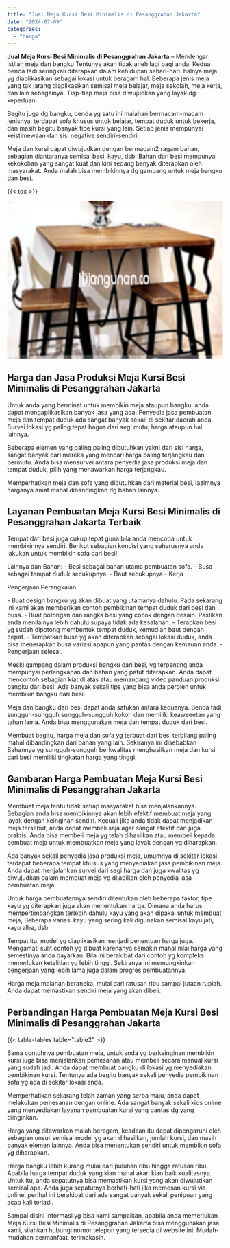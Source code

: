 ```yaml
---
title: "Jual Meja Kursi Besi Minimalis di Pesanggrahan Jakarta"
date: "2024-07-09"
categories: 
  - "harga"
---
```


**Jual Meja Kursi Besi Minimalis di Pesanggrahan Jakarta** – Mendengar istilah meja dan bangku Tentunya akan tidak aneh lagi bagi anda. Kedua benda tadi seringkali diterapkan dalam kehidupan sehari-hari. halnya meja yg diaplikasikan sebagai lokasi untuk beragam hal. Beberapa jenis meja yang tak jarang diaplikasikan semisal meja belajar, meja sekolah, meja kerja, dan lain sebagainya. Tiap-tiap meja bisa diwujudkan yang layak dg keperluan.

Begitu juga dg bangku, benda yg satu ini malahan bermacam-macam jenisnya. terdapat sofa khusus untuk belajar, tempat duduk untuk bekerja, dan masih begitu banyak tipe kursi yang lain. Setiap jenis mempunyai keistimewaan dan sisi negative sendiri-sendiri.

Meja dan kursi dapat diwujudkan dengan bermacam2 ragam bahan, sebagian diantaranya semisal besi, kayu, dsb. Bahan dari besi mempunyai kekokohan yang sangat kuat dan kini sedang banyak diterapkan oleh masyarakat. Anda malah bisa membikinnya dg gampang untuk meja bangku dan besi.

{{< toc >}}

![Jual Meja Kursi Besi Minimalis di Pesanggrahan Jakarta](/images/jual-meja-besi-murah07.png)

## Harga dan Jasa Produksi Meja Kursi Besi Minimalis di Pesanggrahan Jakarta

Untuk anda yang berminat untuk membikin meja ataupun bangku, anda dapat mengaplikasikan banyak jasa yang ada. Penyedia jasa pembuatan meja dan tempat duduk ada sangat banyak sekali di sekitar daerah anda. Survei lokasi yg paling tepat bagus dari segi mutu, harga ataupun hal lainnya.

Beberapa elemen yang paling paling dibutuhkan yakni dari sisi harga, sangat banyak dari mereka yang mencari harga paling terjangkau dan bermutu. Anda bisa mensurvei antara penyedia jasa produksi meja dan tempat duduk, pilih yang menawarkan harga terjangkau.

Memperhatikan meja dan sofa yang dibutuhkan dari material besi, lazimnya harganya amat mahal dibandingkan dg bahan lainnya.

## Layanan Pembuatan Meja Kursi Besi Minimalis di Pesanggrahan Jakarta Terbaik

Tempat dari besi juga cukup tepat guna bila anda mencoba untuk membikinnya sendiri. Berikut sebagian kondisi yang seharusnya anda lakukan untuk membikin sofa dari besi!

Lainnya dan Bahan: - Besi sebagai bahan utama pembuatan sofa. - Busa sebagai tempat duduk secukupnya. - Baut secukupnya - Kerja

Pengerjaan Perangkaian:

\- Buat design bangku yg akan dibuat yang utamanya dahulu. Pada sekarang ini kami akan memberikan contoh pembikinan tempat duduk dari besi dan busa. - Buat potongan dan rangka besi yang cocok dengan desain. Pastikan anda menilainya lebih dahulu supaya tidak ada kesalahan. - Terapkan besi yg sudah dipotong membentuk tempat duduk, kemudian baut dengan cepat. - Tempatkan busa yg akan diterapkan sebagai lokasi duduk, anda bisa menerapkan busa variasi apapun yang pantas dengan kemauan anda. - Pengerjaan selesai.

Meski gampang dalam produksi bangku dari besi, yg terpenting anda mempunyai perlengkapan dan bahan yang patut diterapkan. Anda dapat mencontoh sebagian kiat di atas atau memandang video panduan produksi bangku dari besi. Ada banyak sekali tips yang bisa anda peroleh untuk membikin bangku dari besi.

Meja dan bangku dari besi dapat anda satukan antara keduanya. Benda tadi sungguh-sungguh sungguh-sungguh kokoh dan memiliki keaweeetan yang tahan lama. Anda bisa menggunakan meja dan tempat duduk dari besi.

Membuat begitu, harga meja dan sofa yg terbuat dari besi terbilang paling mahal dibandingkan dari bahan yang lain. Sekiranya ini disebabkan Bahannya yg sungguh-sungguh berkwalitas menghasilkan meja dan kursi dari besi memiliki tingkatan harga yang tinggi.

## Gambaran Harga Pembuatan Meja Kursi Besi Minimalis di Pesanggrahan Jakarta

Membuat meja tentu tidak setiap masyarakat bisa menjalankannya. Sebagian anda bisa membikinnya akan lebih efektif membuat meja yang layak dengan keinginan sendiri. Kecuali jika anda tidak dapat menjadikan meja tersebut, anda dapat membeli saja agar sangat efektif dan juga praktis. Anda bisa membeli meja yg telah dihasilkan atau membeli kepada pembuat meja untuk membuatkan meja yang layak dengan yg diharapkan.

Ada banyak sekali penyedia jasa produksi meja, umumnya di sekitar lokasi terdapat beberapa tempat khusus yang menyediakan jasa pembikinan meja. Anda dapat menjalankan survei dari segi harga dan juga kwalitas yg diwujudkan dalam membuat meja yg dijadikan oleh penyedia jasa pembuatan meja.

Untuk harga pembuatannya sendiri ditentukan oleh beberapa faktor, tipe kayu yg diterapkan juga akan menentukan harga. Dimana anda harus mempertimbangkan terlebih dahulu kayu yang akan dipakai untuk membuat meja, Beberapa variasi kayu yang sering kali digunakan semisal kayu jati, kayu alba, dsb.

Tempat itu, model yg diaplikasikan menjadi penentuan harga juga. Mengamati sulit contoh yg dibuat karenanya semakin mahal nilai harga yang semestinya anda bayarkan. Bila ini berakibat dari contoh yg kompleks memerlukan ketelitian yg lebih tinggi. Sekiranya ini memungkinkan pengerjaan yang lebih lama juga dalam progres pembuatannya.

Harga meja malahan beraneka, mulai dari ratusan ribu sampai jutaan rupiah. Anda dapat memastikan sendiri meja yang akan dibeli.

## Perbandingan Harga Pembuatan Meja Kursi Besi Minimalis di Pesanggrahan Jakarta

{{< table-tables table="table2" >}}

Sama contohnya pembuatan meja, untuk anda yg berkeinginan membikin kursi juga bisa menjalankan pemesanan atau membeli secara manual kursi yang sudah jadi. Anda dapat membuat bangku di lokasi yg menyediakan pembikinan kursi. Tentunya ada begitu banyak sekali penyedia pembikinan sofa yg ada di sekitar lokasi anda.

Memperhatikan sekarang telah zaman yang serba maju, anda dapat melakukan pemesanan dengan online. Ada sangat banyak sekali kios online yang menyediakan layanan pembuatan kursi yang pantas dg yang diinginkan.

Harga yang ditawarkan malah beragam, keadaan itu dapat dipengaruhi oleh sebagian unsur semisal model yg akan dihasilkan, jumlah kursi, dan masih banyak elemen lainnya. Anda bisa menentukan sendiri untuk membikin sofa yg diharapkan.

Harga bangku lebih kurang mulai dari puluhan ribu hingga ratusan ribu. Apabila harga tempat duduk yang kian mahal akan kian baik kualitasnya. Untuk itu, anda sepatutnya bisa memastikan kursi yang akan diwujudkan semisal apa. Anda juga sepatutnya berhati-hati jika memesan kursi via online, perihal ini berakibat dari ada sangat banyak sekali penipuan yang acap kali terjadi.

Sampai disini informasi yg bisa kami sampaikan, apabila anda memerlukan Meja Kursi Besi Minimalis di Pesanggrahan Jakarta bisa menggunakan jasa kami, silahkan hubungi nomor telepon yang tersedia di website ini. Mudah-mudahan bermanfaat, terimakasih.
